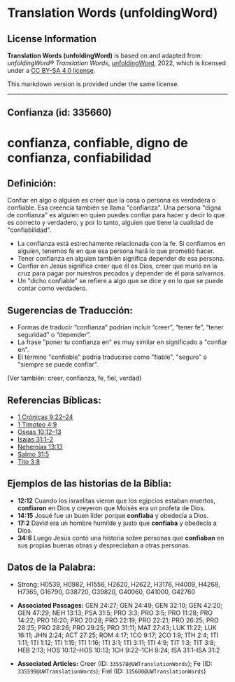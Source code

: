 # Translation Words (unfoldingWord)

## License Information

**Translation Words (unfoldingWord)** is based on and adapted from: _unfoldingWord® Translation Words_, [unfoldingWord](https://unfoldingword.org/utw), 2022, which is licensed under a [CC BY-SA 4.0 license](https://creativecommons.org/licenses/by-sa/4.0/legalcode.en).

This markdown version is provided under the same license.



--------------------------------

## Confianza (id: 335660)

confianza, confiable, digno de confianza, confiabilidad
=======================================================

Definición:
-----------

Confiar en algo o alguien es creer que la cosa o persona es verdadera o confiable. Esa creencia también se llama "confianza". Una persona "digna de confianza" es alguien en quien puedes confiar para hacer y decir lo que es correcto y verdadero, y por lo tanto, alguien que tiene la cualidad de "confiabilidad".

* La confianza está estrechamente relacionada con la fe. Si confiamos en alguien, tenemos fe en que esa persona hará lo que prometió hacer.
* Tener confianza en alguien también significa depender de esa persona.
* Confiar en Jesús significa creer que él es Dios, creer que murió en la cruz para pagar por nuestros pecados y depender de él para salvarnos.
* Un "dicho confiable" se refiere a algo que se dice y en lo que se puede contar como verdadero.

Sugerencias de Traducción:
--------------------------

* Formas de traducir “confianza” podrían incluir “creer”, “tener fe”, “tener seguridad” o “depender”.
* La frase "poner tu confianza en" es muy similar en significado a "confiar en".
* El término "confiable" podría traducirse como "fiable", "seguro" o "siempre se puede confiar".

(Ver también: creer, confianza, fe, fiel, verdad)

Referencias Bíblicas:
---------------------

* [1 Crónicas 9:22–24](https://ref.ly/1Chr9:22-1Chr9:24)
* [1 Timoteo 4:9](https://ref.ly/1Tim4:9)
* [Oseas 10:12–13](https://ref.ly/Hos10:12-Hos10:13)
* [Isaías 31:1–2](https://ref.ly/Isa31:1-Isa31:2)
* [Nehemías 13:13](https://ref.ly/Neh13:13)
* [Salmo 31:5](https://ref.ly/Ps31:5)
* [Tito 3:8](https://ref.ly/Titus3:8)

Ejemplos de las historias de la Biblia:
---------------------------------------

* **12:12** Cuando los israelitas vieron que los egipcios estaban muertos, **confiaron** en Dios y creyeron que Moisés era un profeta de Dios.
* **14:15** Josué fue un buen líder porque **confiaba** y obedecía a Dios.
* **17:2** David era un hombre humilde y justo que **confiaba** y obedecía a Dios.
* **34:6** Luego Jesús contó una historia sobre personas que **confiaban** en sus propias buenas obras y despreciaban a otras personas.

Datos de la Palabra:
--------------------

* Strong: H0539, H0982, H1556, H2620, H2622, H3176, H4009, H4268, H7365, G16790, G38720, G39820, G40060, G41000, G42760

* **Associated Passages:** GEN 24:27; GEN 24:49; GEN 32:10; GEN 42:20; GEN 47:29; NEH 13:13; PSA 31:5; PRO 3:3; PRO 3:5; PRO 11:28; PRO 14:22; PRO 16:20; PRO 20:28; PRO 22:19; PRO 22:21; PRO 26:25; PRO 28:25; PRO 28:26; PRO 29:25; PRO 31:11; MAT 27:43; LUK 11:22; LUK 16:11; JHN 2:24; ACT 27:25; ROM 4:17; 1CO 9:17; 2CO 1:9; 1TH 2:4; 1TI 1:11; 1TI 1:12; 1TI 1:15; 1TI 1:16; 1TI 3:1; 1TI 3:11; 1TI 4:9; TIT 1:3; TIT 3:8; HEB 2:13; HOS 10:12–HOS 10:13; 1CH 9:22–1CH 9:24; ISA 31:1–ISA 31:2
* **Associated Articles:** Creer (ID: `335578@UWTranslationWords`); Fe (ID: `335599@UWTranslationWords`); Fiel (ID: `335600@UWTranslationWords`)


